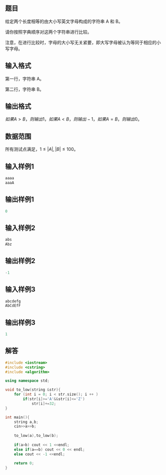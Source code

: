 ## **题目**
给定两个长度相等的由大小写英文字母构成的字符串 A 和 B。

请你按照字典顺序对这两个字符串进行比较。

注意，在进行比较时，字母的大小写无关紧要，即大写字母被认为等同于相应的小写字母。

## **输入格式**
第一行，字符串 A。

第二行，字符串 B。

## **输出格式**
$如果 A>B，则输出 1，如果 A<B，则输出 −1，如果 A=B，则输出 0$。

## **数据范围**
所有测试点满足，$1≤|A|,|B|≤100$。

## **输入样例1**
```c++
aaaa
aaaA
```

## **输出样例1**
```c++
0
```

## **输入样例2**
```c++
abs
Abz
```

## **输出样例2**
```c++
-1
```

## **输入样例3**
```c++
abcdefg
AbCdEfF
```

## **输出样例3**
```c++
1
```

## **解答**
```c++
#include <iostream>
#include <cstring>
#include <algorithm>

using namespace std;

void to_low(string &str){
    for (int i = 0; i < str.size(); i ++ )
        if(str[i]>='A'&&str[i]<='Z')
            str[i]+=32;
}

int main(){
    string a,b;
    cin>>a>>b;
    
    to_low(a),to_low(b);
    
    if(a>b) cout << 1 <<endl;
    else if(a==b) cout << 0 << endl;
    else cout << -1 <<endl;
    
    return 0;
}
```
